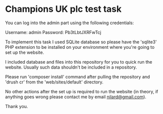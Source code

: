 # Champions UK plc test task

You can log into the admin part using the following credentials:

Username: admin
Password: Pb3tLbtJXRFwTcj

To implement this task I used SQLite database so please have the 'sqlite3' PHP extension to be installed on your environment where you're going to set up the website.

I included database and files into this repository for you to quick run the website. Usually such data shouldn't be included in a repository.

Please run 'composer install' command after pulling the repository and 'drush cr' from the 'web/sites/default' directory.

No other actions after the set up is required to run the website (in theory, if anything goes wrong please contact me by email nilard@gmail.com).

Thank you.
